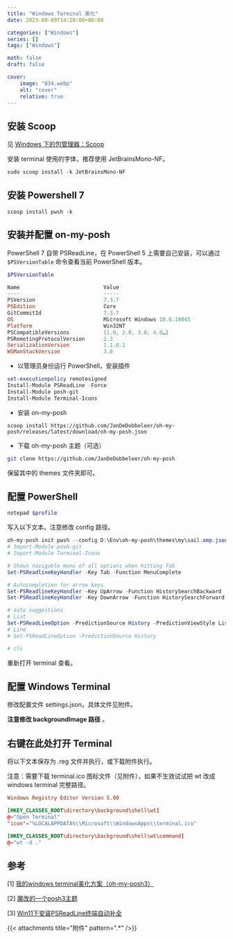 ```yaml
---
title: "Windows Terminal 美化"
date: 2023-09-09T14:20:00+08:00

categories: ["Windows"]
series: []
tags: ["Windows"]

math: false
draft: false

cover:
    image: "034.webp"
    alt: "cover"
    relative: true
---
```


## 安装 Scoop

见 [Windows 下的包管理器：Scoop](../scoop) 

安装 terminal 使用的字体，推荐使用 JetBrainsMono-NF。

```powershell
sudo scoop install -k JetBrainsMono-NF
```

## 安装 Powershell 7

```
scoop install pwsh -k
```

## 安装并配置 on-my-posh

PowerShell 7 自带 PSReadLine，在 PowerShell 5 上需要自己安装，可以通过 `$PSVersionTable` 命令查看当前 PowerShell 版本。

```powershell
$PSVersionTable

Name                           Value
----                           -----
PSVersion                      7.3.7
PSEdition                      Core
GitCommitId                    7.3.7
OS                             Microsoft Windows 10.0.19045
Platform                       Win32NT
PSCompatibleVersions           {1.0, 2.0, 3.0, 4.0…}
PSRemotingProtocolVersion      2.3
SerializationVersion           1.1.0.1
WSManStackVersion              3.0
```

- 以管理员身份运行 PowerShell，安装插件

```powershell
set-executionpolicy remotesigned
Install-Module PSReadLine -Force
Install-Module posh-git
Install-Module Terminal-Icons
```

- 安装 on-my-posh

```shell
scoop install https://github.com/JanDeDobbeleer/oh-my-posh/releases/latest/download/oh-my-posh.json
```

- 下载 oh-my-posh 主题（可选）

```sh
git clone https://github.com/JanDeDobbeleer/oh-my-posh
```

保留其中的 themes 文件夹即可。

## 配置 PowerShell

```powershell
notepad $profile
```

写入以下文本。注意修改 config 路径。

```powershell
oh-my-posh init pwsh --config D:\Env\oh-my-posh\themes\my\sail.omp.json | Invoke-Expression
# Import-Module posh-git
# Import-Module Terminal-Icons

# Shows navigable menu of all options when hitting Tab
Set-PSReadlineKeyHandler -Key Tab -Function MenuComplete

# Autocompletion for arrow keys
Set-PSReadlineKeyHandler -Key UpArrow -Function HistorySearchBackward
Set-PSReadlineKeyHandler -Key DownArrow -Function HistorySearchForward

# auto suggestions
# List
Set-PSReadLineOption -PredictionSource History -PredictionViewStyle ListView
# Line
# Set-PSReadLineOption -PredictionSource History

# cls
```

重新打开 terminal 查看。

## 配置 Windows Terminal

修改配置文件 settings.json，具体文件见附件。

**注意修改 backgroundImage 路径** 。

## 右键在此处打开 Terminal

将以下文本保存为 .reg 文件并执行，或下载附件执行。

注意：需要下载 terminal.ico 图标文件（见附件），如果不生效试试把 wt 改成 windows terminal 完整路径。

```toml
Windows Registry Editor Version 5.00

[HKEY_CLASSES_ROOT\directory\background\shell\wt]
@="Open Terminal"
"icon"="%LOCALAPPDATA%\\Microsoft\\WindowsApps\\terminal.ico"

[HKEY_CLASSES_ROOT\directory\background\shell\wt\command]
@="wt -d ."
```

## 参考

[1] [我的windows terminal美化方案（oh-my-posh3）](https://kirigaya.cn/blog/article?seq=52) 

[2] [魔改的一个posh3主题](https://kirigaya.cn/blog/article?seq=100) 

[3] [Win11下安装PSReadLine终端自动补全](https://blog.csdn.net/m0_61544935/article/details/127474944) 

{{< attachments title="附件" pattern=".*" />}}

